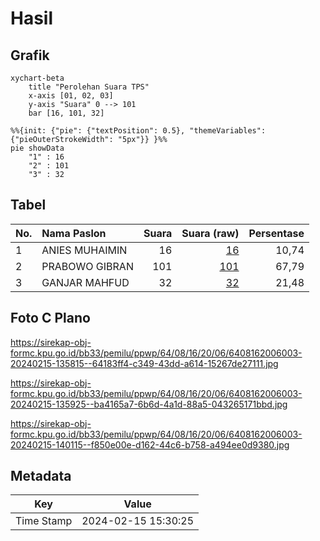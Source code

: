 # Hasil

## Grafik

```mermaid
xychart-beta
    title "Perolehan Suara TPS"
    x-axis [01, 02, 03]
    y-axis "Suara" 0 --> 101
    bar [16, 101, 32]
```

```mermaid
%%{init: {"pie": {"textPosition": 0.5}, "themeVariables": {"pieOuterStrokeWidth": "5px"}} }%%
pie showData
    "1" : 16
    "2" : 101
    "3" : 32
```

## Tabel

| No. | Nama Paslon    | Suara | Suara (raw) | Persentase |
|:--- |:-------------- | -----:| -----------:| ----------:|
| 1   | ANIES MUHAIMIN | 16    | [16][p-1]   | 10,74      |
| 2   | PRABOWO GIBRAN | 101   | [101][p-2]  | 67,79      |
| 3   | GANJAR MAHFUD  | 32    | [32][p-3]   | 21,48      |


[p-1]: https://github.com/gigit-pemilu/pemilu-2024-64-kalimantan-timur/blob/main/pilpres/hitung-suara/sub/64-kalimantan-timur/sub/08-kutai-timur/sub/16-karangan/sub/2006-karangan-seberang/sub/003-tps/sub/paslon-1.txt
[p-2]: https://github.com/gigit-pemilu/pemilu-2024-64-kalimantan-timur/blob/main/pilpres/hitung-suara/sub/64-kalimantan-timur/sub/08-kutai-timur/sub/16-karangan/sub/2006-karangan-seberang/sub/003-tps/sub/paslon-2.txt
[p-3]: https://github.com/gigit-pemilu/pemilu-2024-64-kalimantan-timur/blob/main/pilpres/hitung-suara/sub/64-kalimantan-timur/sub/08-kutai-timur/sub/16-karangan/sub/2006-karangan-seberang/sub/003-tps/sub/paslon-3.txt

## Foto C Plano

https://sirekap-obj-formc.kpu.go.id/bb33/pemilu/ppwp/64/08/16/20/06/6408162006003-20240215-135815--64183ff4-c349-43dd-a614-15267de27111.jpg

https://sirekap-obj-formc.kpu.go.id/bb33/pemilu/ppwp/64/08/16/20/06/6408162006003-20240215-135925--ba4165a7-6b6d-4a1d-88a5-043265171bbd.jpg

https://sirekap-obj-formc.kpu.go.id/bb33/pemilu/ppwp/64/08/16/20/06/6408162006003-20240215-140115--f850e00e-d162-44c6-b758-a494ee0d9380.jpg


## Metadata

| Key        | Value               |
| ---------- | ------------------- |
| Time Stamp | 2024-02-15 15:30:25 |



